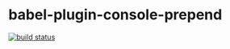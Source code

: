 # babel-plugin-console-prepend
[![build status](https://img.shields.io/travis/Jephuff/babel-plugin-console-prepend/master.svg?style=flat-square)](https://travis-ci.org/Jephuff/babel-plugin-console-prepend)
